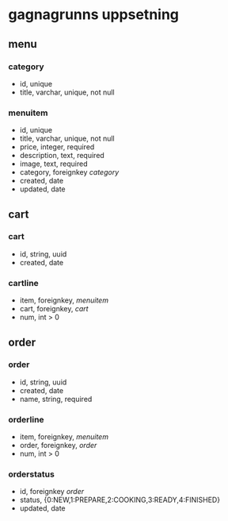 # gagnagrunns uppsetning

## menu

### category
* id, unique
* title, varchar, unique, not null

### menuitem 
* id, unique
* title, varchar, unique, not null
* price, integer, required
* description, text, required
* image, text, required
* category, foreignkey *category*
* created, date
* updated, date

## cart

### cart
* id, string, uuid
* created, date

### cartline
* item, foreignkey, *menuitem*
* cart, foreignkey, *cart*
* num, int > 0

## order

### order
* id, string, uuid
* created, date
* name, string, required

### orderline
* item, foreignkey, *menuitem*
* order, foreignkey, *order*
* num, int > 0

### orderstatus
* id, foreignkey *order*
* status, {0:NEW,1:PREPARE,2:COOKING,3:READY,4:FINISHED}
* updated, date